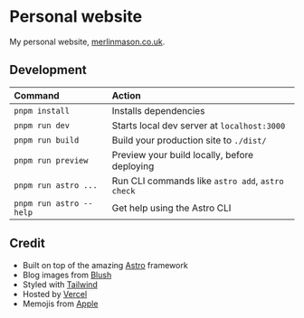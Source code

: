 # Personal website

My personal website, [merlinmason.co.uk](https://merlinmason.co.uk).

## Development

| Command                 | Action                                           |
| :---------------------- | :----------------------------------------------- |
| `pnpm install`          | Installs dependencies                            |
| `pnpm run dev`          | Starts local dev server at `localhost:3000`      |
| `pnpm run build`        | Build your production site to `./dist/`          |
| `pnpm run preview`      | Preview your build locally, before deploying     |
| `pnpm run astro ...`    | Run CLI commands like `astro add`, `astro check` |
| `pnpm run astro --help` | Get help using the Astro CLI                     |

## Credit

-   Built on top of the amazing [Astro](https://astro.build) framework
-   Blog images from [Blush](https://blush.design)
-   Styled with [Tailwind](https://tailwindcss.com)
-   Hosted by [Vercel](https://vercel.com)
-   Memojis from [Apple](https://apple.com)
